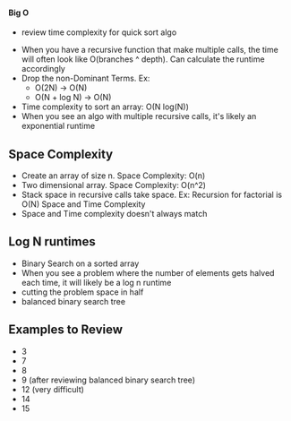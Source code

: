#### Big O

* review time complexity for quick sort algo
- When you have a recursive function that make multiple calls, the time will often
look like O(branches ^ depth). Can calculate the runtime accordingly
- Drop the non-Dominant Terms. Ex:
  - O(2N) -> O(N)
  - O(N + log N) -> O(N)
- Time complexity to sort an array: O(N log(N))
- When you see an algo with multiple recursive calls, it's likely an exponential 
runtime


## Space Complexity
- Create an array of size n. Space Complexity: O(n)
- Two dimensional array. Space Complexity: O(n^2)
- Stack space in recursive calls take space. Ex: Recursion for factorial is O(N)
Space and Time Complexity
- Space and Time complexity doesn't always match

## Log N runtimes
- Binary Search on a sorted array
- When you see a problem where the number of elements gets halved each time, 
it will likely be a log n runtime
- cutting the problem space in half
- balanced binary search tree

## Examples to Review
- 3
- 7
- 8
- 9 (after reviewing balanced binary search tree)
- 12 (very difficult)
- 14
- 15
